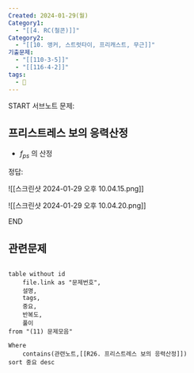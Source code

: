 ```yaml
---
Created: 2024-01-29(월)
Category1:
  - "[[4. RC(철콘)]]"
Category2:
  - "[[10. 앵커, 스트럿타이, 프리캐스트, 무근]]"
기출문제:
  - "[[110-3-5]]"
  - "[[116-4-2]]"
tags:
  - 🧮
---
```

START
서브노트
문제:  
## 프리스트레스 보의 응력산정 
- $f_{ps}$ 의 산정


정답: 

![[스크린샷 2024-01-29 오후 10.04.15.png]]



![[스크린샷 2024-01-29 오후 10.04.20.png]]
<!--ID: 1706755422373-->
END



## 관련문제
```dataview

table without id
	file.link as "문제번호",
	설명,
	tags,
	중요,
	반복도,
	풀이
from "(11) 문제모음"

Where
	contains(관련노트,[[R26. 프리스트레스 보의 응력산정]])
sort 중요 desc

```